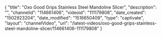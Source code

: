 {
    "title": "Oxo Good Grips Stainless Steel Mandoline Slicer",
    "description": "",
    "channelid": "114661406",
    "videoid": "111179808",
    "date_created": "1502923204",
    "date_modified": "1516650409",
    "type": "captivate",
    "layout": "channelVideo",
    "url": "\/latest-videos\/oxo-good-grips-stainless-steel-mandoline-slicer\/114661406-111179808"
}